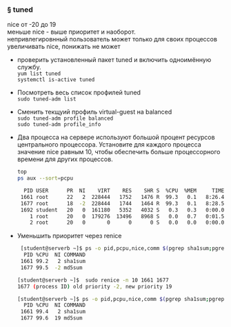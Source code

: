 ### § tuned

nice от -20 до 19
<br/> меньше nice - выше приоритет и наоборот.
<br/> непривлегировнный пользователь может только для своих процессов увеличивать nice, понижать не может

- проверить установленный пакет tuned и включить одноимённую службу.
  <br/> `yum list tuned`
  <br/> `systemctl is-active tuned`
- Посмотреть весь список профилей tuned
  <br/> `sudo tuned-adm list`
- Сменить текщуий профиль virtual-guest на balanced
  <br/> `sudo tuned-adm profile balanced`
  <br/> `sudo tuned-adm profile_info`
- Два процесса на сервере используют большой процент ресурсов центрального процессора. Установите для каждого процесса значение nice равным 10, чтобы обеспечить больше процессорного времени для других процессов.
  ```bash
  top
  ps aux --sort=pcpu
  
    PID USER      PR  NI    VIRT    RES    SHR S  %CPU  %MEM     TIME+ COMMAND
   1661 root      22   2  228444   1752   1476 R  99.3   0.1   8:26.49 sha1sum
   1677 root      18  -2  228444   1744   1464 R  99.3   0.1   8:28.56 md5sum
   1692 student   20   0  161180   5352   4032 S   0.3   0.3   0:00.03 sshd
      1 root      20   0  179276  13496   8968 S   0.0   0.7   0:01.56 systemd
      2 root      20   0       0      0      0 S   0.0   0.0   0:00.00 kthreadd
  ```
  
- Уменьшить приоритет через renice
  ```bash
   [student@serverb ~]$ ps -o pid,pcpu,nice,comm $(pgrep sha1sum;pgrep md5sum)
    PID %CPU  NI COMMAND
   1661 99.2   2 sha1sum
   1677 99.5  -2 md5sum

  [student@serverb ~]$  sudo renice -n 10 1661 1677
  1677 (process ID) old priority -2, new priority 19

  [student@serverb ~]$ ps -o pid,pcpu,nice,comm $(pgrep sha1sum;pgrep md5sum)
    PID %CPU  NI COMMAND
   1661 99.4   2 sha1sum
   1677 99.6  19 md5sum
  ```




  
